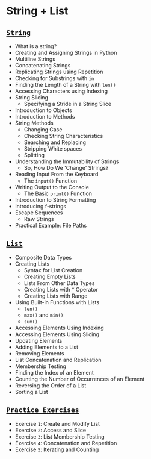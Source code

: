 # String + List

## [**`String`**](https://github.com/Yousefess/TA24PY/blob/main/Weeks/02%20String%20%2B%20List/Notebooks/01%20Strings.ipynb)

- What is a string?
- Creating and Assigning Strings in Python
- Multiline Strings
- Concatenating Strings
- Replicating Strings using Repetition
- Checking for Substrings with `in`
- Finding the Length of a String with `len()`
- Accessing Characters using Indexing
- String Slicing
  - Specifying a Stride in a String Slice
- Introduction to Objects
- Introduction to Methods
- String Methods
  - Changing Case
  - Checking String Characteristics
  - Searching and Replacing
  - Stripping White spaces
  - Splitting
- Understanding the Immutability of Strings
  - So, How Do We 'Change' Strings?
- Reading Input From the Keyboard
  - The `input()` Function
- Writing Output to the Console
  - The Basic `print()` Function
- Introduction to String Formatting
- Introducing f-strings
- Escape Sequences
  - Raw Strings
- Practical Example: File Paths

## [**`List`**](https://github.com/Yousefess/TA24PY/blob/main/Weeks/02%20String%20%2B%20List/Notebooks/02%20List.ipynb)

- Composite Data Types
- Creating Lists
  - Syntax for List Creation
  - Creating Empty Lists
  - Lists From Other Data Types
  - Creating Lists with * Operator
  - Creating Lists with Range
- Using Built-in Functions with Lists
  - `len()`
  - `max()` and `min()`
  - `sum()`
- Accessing Elements Using Indexing
- Accessing Elements Using Slicing
- Updating Elements
- Adding Elements to a List
- Removing Elements
- List Concatenation and Replication
- Membership Testing
- Finding the Index of an Element
- Counting the Number of Occurrences of an Element
- Reversing the Order of a List
- Sorting a List

## [**`Practice Exercises`**](https://github.com/Yousefess/TA24PY/tree/main/Weeks/02%20String%20%2B%20List/Practice%20Exersises)

- Exercise `1`: Create and Modify List
- Exercise `2`: Access and Slice
- Exercise `3`: List Membership Testing
- Exercise `4`: Concatenation and Repetition
- Exercise `5`: Iterating and Counting
